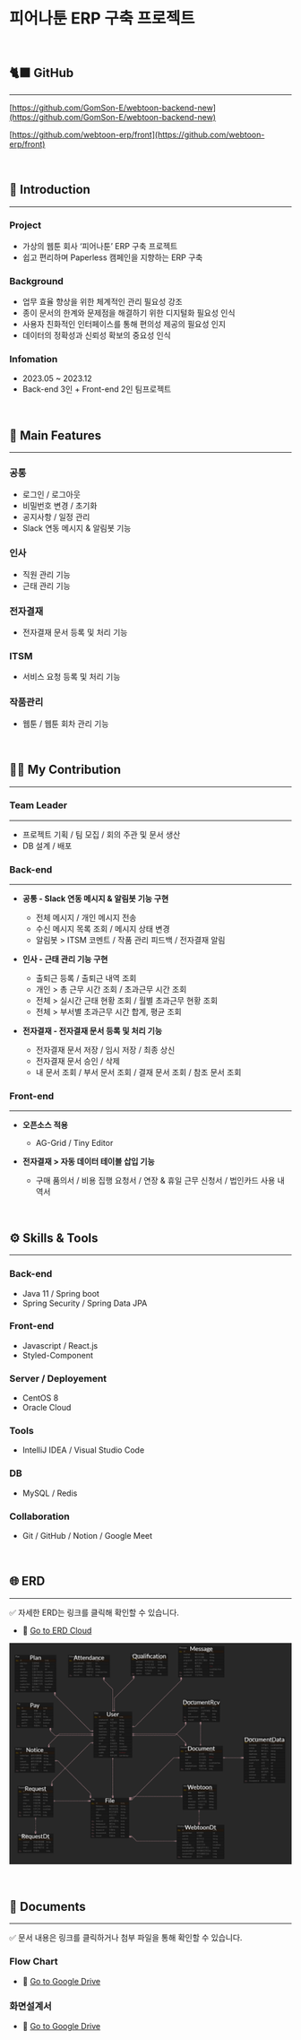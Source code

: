 # 피어나툰 ERP 구축 프로젝트

<br/>

## 🐈‍⬛ GitHub

---

[https://github.com/GomSon-E/webtoon-backend-new](https://github.com/GomSon-E/webtoon-backend-new)

[https://github.com/webtoon-erp/front](https://github.com/webtoon-erp/front)

<br/>

## 📢 Introduction

---

### Project

- 가상의 웹툰 회사 ‘피어나툰’ ERP 구축 프로젝트
- 쉽고 편리하며 Paperless 캠페인을 지향하는 ERP 구축

### Background

- 업무 효율 향상을 위한 체계적인 관리 필요성 강조
- 종이 문서의 한계와 문제점을 해결하기 위한 디지털화 필요성 인식
- 사용자 친화적인 인터페이스를 통해 편의성 제공의 필요성 인지
- 데이터의 정확성과 신뢰성 확보의 중요성 인식

### Infomation

- 2023.05 ~ 2023.12
- Back-end 3인 + Front-end 2인 팀프로젝트

<br/>

## 🌟 Main Features

---

### 공통

- 로그인 / 로그아웃
- 비밀번호 변경 / 초기화
- 공지사항 / 일정 관리
- Slack 연동 메시지 & 알림봇 기능

### 인사

- 직원 관리 기능
- 근태 관리 기능

### 전자결재

- 전자결재 문서 등록 및 처리 기능

### ITSM

- 서비스 요청 등록 및 처리 기능

### 작품관리

- 웹툰 / 웹툰 회차 관리 기능

<br/>

## 🙋‍♀️ My Contribution

---

### Team Leader

---

- 프로젝트 기획 / 팀 모집 / 회의 주관 및 문서 생산
- DB 설계 / 배포

### Back-end

---

- **공통 - Slack 연동 메시지 & 알림봇 기능 구현**
    - 전체 메시지 / 개인 메시지 전송
    - 수신 메시지 목록 조회 / 메시지 상태 변경
    - 알림봇 > ITSM 코멘트 / 작품 관리 피드백 / 전자결재 알림

- **인사 - 근태 관리 기능 구현**
    - 출퇴근 등록 / 출퇴근 내역 조회
    - 개인 > 총 근무 시간 조회 / 초과근무 시간 조회
    - 전체 > 실시간 근태 현황 조회 / 월별 초과근무 현황 조회
    - 전체 > 부서별 초과근무 시간 합계, 평균 조회

- **전자결재 - 전자결재 문서 등록 및 처리 기능**
    - 전자결재 문서 저장 / 임시 저장 / 최종 상신
    - 전자결재 문서 승인 / 삭제
    - 내 문서 조회 / 부서 문서 조회 / 결재 문서 조회 / 참조 문서 조회

### Front-end

---

- **오픈소스 적용**
    - AG-Grid / Tiny Editor

- **전자결재 > 자동 데이터 테이블 삽입 기능**
    - 구매 품의서 / 비용 집행 요청서 / 연장 & 휴일 근무 신청서 / 법인카드 사용 내역서

<br/>

## ⚙️ Skills & Tools

---

### Back-end

- Java 11 / Spring boot
- Spring Security / Spring Data JPA

### Front-end

- Javascript / React.js
- Styled-Component

### Server / Deployement

- CentOS 8
- Oracle Cloud

### Tools

- IntelliJ IDEA / Visual Studio Code

### DB

- MySQL / Redis

### Collaboration

- Git / GitHub / Notion / Google Meet

<br/>

## 🌐 ERD

---

✅ 자세한 ERD는 링크를 클릭해 확인할 수 있습니다.

- 🔗 [Go to ERD Cloud](https://www.erdcloud.com/d/B4PRdozg28gETzAC9)

![erd.png](erd.png)

<br/>

## 💼 Documents

---

✅ 문서 내용은 링크를 클릭하거나 첨부 파일을 통해 확인할 수 있습니다.

### Flow Chart

- 🔗 [Go to Google Drive](https://drive.google.com/file/d/1o2cMfJ_ZuNdE2tBtqopFq276FwpusqFQ/view)

### 화면설계서

- 🔗 [Go to Google Drive](https://drive.google.com/file/d/1wk1nrINQWiIfH5s40aOTdYNig0Z10dKW/view?usp=drive_link)